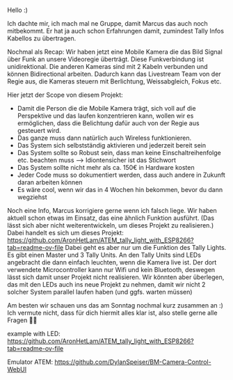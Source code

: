 Hello :) 

Ich dachte mir, ich mach mal ne Gruppe, damit Marcus das auch noch mitbekommt. Er hat ja auch schon Erfahrungen damit, zumindest Tally Infos Kabellos zu übertragen.

Nochmal als Recap:
Wir haben jetzt eine Mobile Kamera die das Bild Signal über Funk an unsere Videoregie überträgt. Diese Funkverbindung ist unidirektional. Die anderen Kameras sind mit 2 Kabeln verbunden und können Bidirectional arbeiten. Dadurch kann das Livestream Team von der Regie aus, die Kameras steuern mit Berlichtung, Weissabgleich, Fokus etc.

Hier jetzt der Scope von diesem Projekt: 
- Damit die Person die die Mobile Kamera trägt, sich voll auf die Perspektive und das laufen konzentrieren kann, wollen wir es ermöglichen, dass die Belichtung dafür auch von der Regie aus gesteuert wird.
- Das ganze muss dann natürlich auch Wireless funktionieren.
- Das System sich selbstständig aktivieren und jederzeit bereit sein
- Das System sollte so Robust sein, dass man keine Einschaltreihenfolge etc. beachten muss --> Idiontensicher ist das Stichwort
- Das System sollte nicht mehr als ca. 150€ in Hardware kosten
- Jeder Code muss so dokumentiert werden, dass auch andere in Zukunft daran arbeiten können
- Es wäre cool, wenn wir das in 4 Wochen hin bekommen, bevor du dann wegziehst

Noch eine Info, Marcus korrigiere gerne wenn ich falsch liege. Wir haben aktuell schon etwas im Einsatz, das eine ähnlich Funktion ausführt. (Das lässt sich aber nicht weiterentwickeln, um dieses Projekt zu realisieren.) Dabei handelt es sich um dieses Projekt: https://github.com/AronHetLam/ATEM_tally_light_with_ESP8266?tab=readme-ov-file Dabei geht es aber nur um die Funktion des Tally Lights. Es gibt einen Master und 3 Tally Units. An den Tally Units sind LEDs angebracht die dann einfach leuchten, wenn die Kamera live ist. Der dort verwendete Microcontroller kann nur Wifi und kein Bluetooth, deswegen lässt sich damit unser Projekt nicht realisieren. Wir könnten aber überlegen, das mit den LEDs auch ins neue Projekt zu nehmen, damit wir nicht 2 solcher System parallel laufen haben (und ggfs. warten müssen)

Am besten wir schauen uns das am Sonntag nochmal kurz zusammen an :) 
Ich vermute nicht, dass für dich hiermit alles klar ist, also stelle gerne alle Fragen 🙌🏼


example with LED:
https://github.com/AronHetLam/ATEM_tally_light_with_ESP8266?tab=readme-ov-file

Emulator ATEM:
https://github.com/DylanSpeiser/BM-Camera-Control-WebUI
